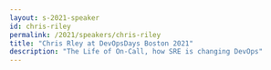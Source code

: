 ```yaml
---
layout: s-2021-speaker
id: chris-riley
permalink: /2021/speakers/chris-riley
title: "Chris Rley at DevOpsDays Boston 2021"
description: "The Life of On-Call, how SRE is changing DevOps"
---
```

    
